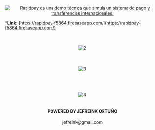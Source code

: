 
<br>
<div align="center">
  <a href="https://rapidpay-f5864.firebaseapp.com/">
    <img src="https://github.com/jefreinko/rapidpay/blob/develop/public/tutorial/intro.jpg" alt="Rapidpay es una demo técnica que simula un sistema de pago y transferencias internacionales.">
  </a>
</div>
  
   *<b>Link:</b> [https://rapidpay-f5864.firebaseapp.com/](https://rapidpay-f5864.firebaseapp.com/)
  <br>
   <br>
  <br>
<div align="center">
    <img src="https://github.com/jefreinko/rapidpay/blob/develop/public/tutorial/22.jpg" alt="2">
</div>
    <br>
    <br>
    <br>
<div align="center">
    <img src="https://github.com/jefreinko/rapidpay/blob/develop/public/tutorial/3.jpg" alt="3">
</div>
  <br>
  <br>
  <br>
  <br>
<div align="center">
    <img src="https://github.com/jefreinko/rapidpay/blob/develop/public/tutorial/4.jpg" alt="4">
</div>

<br>

<div align="center">
  <h4> POWERED BY JEFREINK ORTUÑO </h4>
  <p> jefreink@gmail.com </p>
</div>
